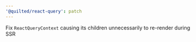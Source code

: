 ```yaml
---
'@quilted/react-query': patch
---
```


Fix `ReactQueryContext` causing its children unnecessarily to re-render during SSR
